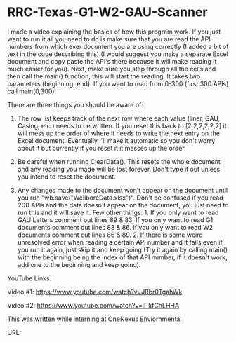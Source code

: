 # RRC-Texas-G1-W2-GAU-Scanner
I made a video explaining the basics of how this program work. If you just want to run it all you need to do is make sure that you are read the API numbers from which ever document you are using correctly (I added a bit of text in the code describing this) (I would suggest you make a separate Excel document and copy paste the API's there because it will make reading it much easier for you). Next, make sure you step through all the cells and then call the main() function, this will start the reading. It takes two parameters (beginning, end). If you want to read from 0-300 (first 300 APIs) call main(0,300). 

There are three things you should be aware of: 

1. The row list keeps track of the next row where each value (liner, GAU, Casing, etc.) needs to be written. If you reset this back to [2,2,2,2,2,2] it will mess up the order    of where it needs to write the next entry on the Excel document. Eventually I'll make it automatic so you don't worry about it but currently if you reset it it messes up         the order.  

2. Be careful when running ClearData(). This resets the whole document and any reading  you made will be lost forever. Don't type it out unless you intend to reset the document.  

3. Any changes made to the document won't appear on the document until you run "wb.save("WellboreData.xlsx")". Don't be confused if you read 200 APIs and the data doesn't appear on the document, you just need to run this and it will save it.   Few other things: 1. If you only want to read GAU Letters comment out lines 89 &amp; 83. If you only want to read G1 documents comment out lines 83 &amp; 86. If you only want to read W2 documents comment out lines 86 &amp; 89.  2. If there is some weird unresolved error when reading a certain API number and it fails even if you run it again, just skip it and keep going (Try it again by calling main() with the beginning being the index of that API number, if it doesn't work, add one to the beginning and keep going). 
  
YouTube Links:
 
 Video #1: https://www.youtube.com/watch?v=JRbr0TgahWk
 
 Video #2: https://www.youtube.com/watch?v=iI-kfChLHHA
 
This was written while interning at OneNexus Enviornmental

URL: 
